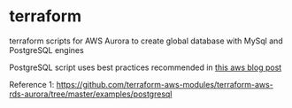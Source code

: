 # terraform
terraform scripts for AWS Aurora to create global database with MySql and PostgreSQL engines


PostgreSQL script uses best practices recommended in [this aws blog post](
https://aws.amazon.com/blogs/database/deploy-an-amazon-aurora-postgresql-db-cluster-with-recommended-best-practices-using-aws-cloudformation/)

Reference 1:
https://github.com/terraform-aws-modules/terraform-aws-rds-aurora/tree/master/examples/postgresql
